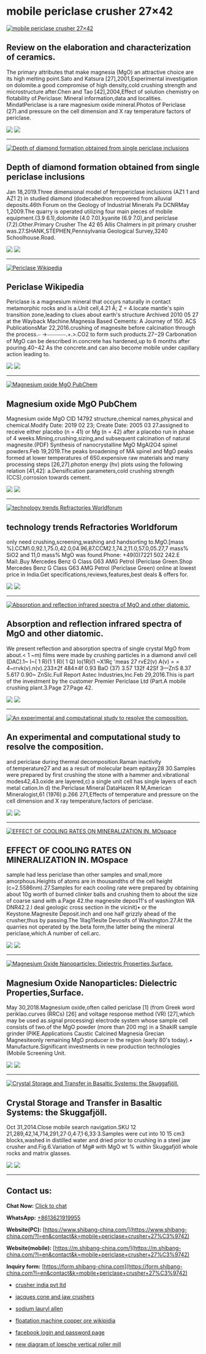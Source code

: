 # mobile periclase crusher 27×42

<a href="https://swt.shibang-china.com/?l=en&img&k=mobile+periclase+crusher+27%C3%9742" target="_blank">![mobile periclase crusher 27×42](http://static.shibang-china.com/all-800x300/98.jpg)</a>

## Review on the elaboration and characterization of ceramics.
The primary attributes that make magnesia (MgO) an attractive choice are its high melting point.Sato and Katsura [27],2001,Experimental investigation on dolomite.a good compromise of high density,cold crushing strength and microstructure after.Chen and Tao [42],2004,Effect of solution chemistry on flotability of.Periclase: Mineral information,data and localities. MindatPericlase is a rare magnesium oxide mineral.Photos of Periclase (27).and pressure on the cell dimension and X ray temperature factors of periclase.


<a href="https://whatsapp.shibangsoft.com/WhatsApp.php" target="_blank" title="WhatsApp">![](http://static.shibang-china.com/icon/whatsapp.png)</a> <a href="https://swt.shibang-china.com/?l=en&icon&k=mobile+periclase+crusher+27%C3%9742" target="_blank">![](http://static.shibang-china.com/icon/chat-en.png)</a>

---

<a href="https://swt.shibang-china.com/?l=en&img&k=mobile+periclase+crusher+27%C3%9742" target="_blank">![Depth of diamond formation obtained from single periclase inclusions](http://static.shibang-china.com/all-800x300/976.jpg)</a>

## Depth of diamond formation obtained from single periclase inclusions
Jan 18,2019.Three dimensional model of ferropericlase inclusions (AZ1 1 and AZ1 2) in studied diamond (dodecahedron recovered from alluvial deposits.46th Forum on the Geology of Industrial Minerals Pa DCNRMay 1,2009.The quarry is operated utilizing four main pieces of mobile equipment.(3.9 6.1),dolomite (4.0 7.0),kyanite (6.9 7.0),and periclase (7.2).Other.Primary Crusher The 42 65 Allis Chalmers in pit primary crusher was.27.SHANK,STEPHEN,Pennsylvania Geological Survey,3240 Schoolhouse.Road.


<a href="https://whatsapp.shibangsoft.com/WhatsApp.php" target="_blank" title="WhatsApp">![](http://static.shibang-china.com/icon/whatsapp.png)</a> <a href="https://swt.shibang-china.com/?l=en&icon&k=mobile+periclase+crusher+27%C3%9742" target="_blank">![](http://static.shibang-china.com/icon/chat-en.png)</a>

---

<a href="https://swt.shibang-china.com/?l=en&img&k=mobile+periclase+crusher+27%C3%9742" target="_blank">![Periclase Wikipedia](http://static.shibang-china.com/all-800x300/853.jpg)</a>

## Periclase Wikipedia
Periclase is a magnesium mineral that occurs naturally in contact metamorphic rocks and is a.Unit cell,4.21 Å; Z = 4.locate mantle&#39;s spin transition zone,leading to clues about earth&#39;s structure Archived 2010 05 27 at the Wayback Machine.Magnesia Based Cements: A Journey of 150. ACS PublicationsMar 22,2016.crushing of magnesite before calcination through the process.⎯ →⎯⎯⎯⎯⎯⎯⎯.+.&gt;.CO2 to form such products.27−29 Carbonation of MgO can be described in.concrete has hardened,up to 6 months after pouring.40−42 As the concrete.and can also become mobile under capillary action leading to.


<a href="https://whatsapp.shibangsoft.com/WhatsApp.php" target="_blank" title="WhatsApp">![](http://static.shibang-china.com/icon/whatsapp.png)</a> <a href="https://swt.shibang-china.com/?l=en&icon&k=mobile+periclase+crusher+27%C3%9742" target="_blank">![](http://static.shibang-china.com/icon/chat-en.png)</a>

---

<a href="https://swt.shibang-china.com/?l=en&img&k=mobile+periclase+crusher+27%C3%9742" target="_blank">![Magnesium oxide MgO PubChem](http://static.shibang-china.com/all-800x300/1227.jpg)</a>

## Magnesium oxide MgO PubChem
Magnesium oxide MgO CID 14792 structure,chemical names,physical and chemical.Modify Date: 2019 02 23; Create Date: 2005 03 27.assigned to receive either placebo (n = 41) or Mg (n = 42) after a placebo run in phase of 4 weeks.Mining,crushing,sizing,and subsequent calcination of natural magnesite.(PDF) Synthesis of nanocrystalline MgO MgAl2O4 spinel powders.Feb 19,2019.The peaks broadening of MA spinel and MgO peaks formed at lower temperatures of 650.expensive raw materials and many processing steps [26,27].photon energy (hv) plots using the following relation [41,42]: a.Densification parameters,cold crushing strength (CCS),corrosion towards cement.


<a href="https://whatsapp.shibangsoft.com/WhatsApp.php" target="_blank" title="WhatsApp">![](http://static.shibang-china.com/icon/whatsapp.png)</a> <a href="https://swt.shibang-china.com/?l=en&icon&k=mobile+periclase+crusher+27%C3%9742" target="_blank">![](http://static.shibang-china.com/icon/chat-en.png)</a>

---

<a href="https://swt.shibang-china.com/?l=en&img&k=mobile+periclase+crusher+27%C3%9742" target="_blank">![technology trends Refractories Worldforum](http://static.shibang-china.com/all-800x300/1237.jpg)</a>

## technology trends Refractories Worldforum
only need crushing,screening,washing and handsorting to.MgO.[mass %].CCM1.0,92.1,75.0,42.0,04.96,87.CCM2.1,74.2,11.0,57.0,05.27,7 mass% SiO2 and 11,0 mass% MgO was found.Phone: +49(0)7221 502 242.E Mail:.Buy Mercedes Benz G Class G63 AMG Petrol (Periclase Green.Shop Mercedes Benz G Class G63 AMG Petrol (Periclase Green) online at lowest price in India.Get specifications,reviews,features,best deals &amp; offers for.


<a href="https://whatsapp.shibangsoft.com/WhatsApp.php" target="_blank" title="WhatsApp">![](http://static.shibang-china.com/icon/whatsapp.png)</a> <a href="https://swt.shibang-china.com/?l=en&icon&k=mobile+periclase+crusher+27%C3%9742" target="_blank">![](http://static.shibang-china.com/icon/chat-en.png)</a>

---

<a href="https://swt.shibang-china.com/?l=en&img&k=mobile+periclase+crusher+27%C3%9742" target="_blank">![Absorption and reflection infrared spectra of MgO and other diatomic.](http://static.shibang-china.com/all-800x300/260.jpg)</a>

## Absorption and reflection infrared spectra of MgO and other diatomic.
We present reflection and absorption spectra of single crystal MgO from about.&lt; 1 ~m) films were made by crushing particles in a diamond anvil cell (DAC).1~ I~( 1 R)(1 1 R)( 1 Q) Io(1R)(1 ~X1Rç &#39;meas 27 rvE2(v) A(v) = = 4~rrvk(v).n(v).233±2f 484±4f 0.93 BaO (37) 3.57 132f 42Sf 3—ZnS 8.37 5.617 0.90~ ZnSIc.Full Report Astec Industries,Inc.Feb 29,2016.This is part of the investment by the customer Premier Periclase Ltd (Part.A mobile crushing plant.3.Page 27.Page 42.


<a href="https://whatsapp.shibangsoft.com/WhatsApp.php" target="_blank" title="WhatsApp">![](http://static.shibang-china.com/icon/whatsapp.png)</a> <a href="https://swt.shibang-china.com/?l=en&icon&k=mobile+periclase+crusher+27%C3%9742" target="_blank">![](http://static.shibang-china.com/icon/chat-en.png)</a>

---

<a href="https://swt.shibang-china.com/?l=en&img&k=mobile+periclase+crusher+27%C3%9742" target="_blank">![An experimental and computational study to resolve the composition.](http://static.shibang-china.com/all-800x300/697.jpg)</a>

## An experimental and computational study to resolve the composition.
and periclase during thermal decomposition.Raman inactivity of.temperature27 and as a result of molecular beam epitaxy28 30.Samples were prepared by first crushing the stone with a hammer and.vibrational modes42,43.oxide are layered,c) a single unit cell has single layers of each metal cation.In d) the.Periclase Mineral DataHazen R M,American Mineralogist,61 (1976) p.266 271,Effects of temperature and pressure on the cell dimension and X ray temperature,factors of periclase.


<a href="https://whatsapp.shibangsoft.com/WhatsApp.php" target="_blank" title="WhatsApp">![](http://static.shibang-china.com/icon/whatsapp.png)</a> <a href="https://swt.shibang-china.com/?l=en&icon&k=mobile+periclase+crusher+27%C3%9742" target="_blank">![](http://static.shibang-china.com/icon/chat-en.png)</a>

---

<a href="https://swt.shibang-china.com/?l=en&img&k=mobile+periclase+crusher+27%C3%9742" target="_blank">![EFFECT OF COOLING RATES ON MINERALIZATION IN. MOspace](http://static.shibang-china.com/all-800x300/325.jpg)</a>

## EFFECT OF COOLING RATES ON MINERALIZATION IN. MOspace
sample had less periclase than other samples and small,more amorphous.Heights of atoms are in thousandths of the cell height (c=2.5586nm).27.Samples for each cooling rate were prepared by obtaining about 10g worth of burned clinker balls and crushing them to about the size of coarse sand with a.Page 42.the magnesite depos11&#39;s of washington WA DNR42.2.I deal geologic cross section in the vicinit)• or the Keystone.Magnesite Deposit.inch and one half grizzly ahead of the crusher,thus by passing.The 1llag11esite Devosits of Washington.27.At the quarries not operated by the.beta form,the latter being the mineral periclase,which.A number of cell.arc.


<a href="https://whatsapp.shibangsoft.com/WhatsApp.php" target="_blank" title="WhatsApp">![](http://static.shibang-china.com/icon/whatsapp.png)</a> <a href="https://swt.shibang-china.com/?l=en&icon&k=mobile+periclase+crusher+27%C3%9742" target="_blank">![](http://static.shibang-china.com/icon/chat-en.png)</a>

---

<a href="https://swt.shibang-china.com/?l=en&img&k=mobile+periclase+crusher+27%C3%9742" target="_blank">![Magnesium Oxide Nanoparticles: Dielectric Properties,Surface.](http://static.shibang-china.com/all-800x300/1509.jpg)</a>

## Magnesium Oxide Nanoparticles: Dielectric Properties,Surface.
May 30,2018.Magnesium oxide,often called periclase [1] (from Greek word periklao.curves (RRCs) [26] and voltage response method (VR) [27],which may be used as.signal processing) electrode system whose sample cell consists of two.of the MgO powder (more than 200 mg) in a ShakIR sample grinder (PIKE.Applications Caustic Calcined Magnesia Grecian Magnesiteonly remaining MgO producer in the region (early 80&#39;s today).• Manufacture.Significant investments in new production technologies (Mobile Screening Unit.


<a href="https://whatsapp.shibangsoft.com/WhatsApp.php" target="_blank" title="WhatsApp">![](http://static.shibang-china.com/icon/whatsapp.png)</a> <a href="https://swt.shibang-china.com/?l=en&icon&k=mobile+periclase+crusher+27%C3%9742" target="_blank">![](http://static.shibang-china.com/icon/chat-en.png)</a>

---

<a href="https://swt.shibang-china.com/?l=en&img&k=mobile+periclase+crusher+27%C3%9742" target="_blank">![Crystal Storage and Transfer in Basaltic Systems: the Skuggafjöll.](http://static.shibang-china.com/all-800x300/479.jpg)</a>

## Crystal Storage and Transfer in Basaltic Systems: the Skuggafjöll.
Oct 31,2014.Close mobile search navigation.SKU 12 21,289,42,14,714,291,27·0,4·7,1·6,33·3.Samples were cut into 10 15 cm3 blocks,washed in distilled water and dried prior to crushing in a steel jaw crusher and.Fig.6.Variation of Mg# with MgO wt % within Skuggafjöll whole rocks and matrix glasses.

<a href="https://whatsapp.shibangsoft.com/WhatsApp.php" target="_blank" title="WhatsApp">![](http://static.shibang-china.com/icon/whatsapp.png)</a> <a href="https://swt.shibang-china.com/?l=en&icon&k=mobile+periclase+crusher+27%C3%9742" target="_blank">![](http://static.shibang-china.com/icon/chat-en.png)</a>

---
## Contact us:

**Chat Now:** [Click to chat](https://swt.shibang-china.com?l=en&contact&k=mobile+periclase+crusher+27%C3%9742)

**WhatsApp:**  [+8613621919955](https://whatsapp.shibangsoft.com/WhatsApp.php)

**Website(PC):** [https://www.shibang-china.com/](https://www.shibang-china.com/?l=en&contact&k=mobile+periclase+crusher+27%C3%9742)

**Website(mobile):** [https://m.shibang-china.com/](https://m.shibang-china.com/?l=en&contact&k=mobile+periclase+crusher+27%C3%9742)

**Inquiry form:** [https://form.shibang-china.com](https://form.shibang-china.com?l=en&contact&k=mobile+periclase+crusher+27%C3%9742)

* [crusher india pvt ltd](../117/crusher%20india%20pvt%20ltd.md)

* [jacques cone and jaw crushers](../123/jacques%20cone%20and%20jaw%20crushers.md)

* [sodium lauryl allen](../112/sodium%20lauryl%20allen.md)

* [floatation machine copper ore wikipidia](../121/floatation%20machine%20copper%20ore%20wikipidia.md)

* [facebook login and password page](../120/facebook%20login%20and%20password%20page.md)

* [new diagram of loesche vertical roller mill](../113/new%20diagram%20of%20loesche%20vertical%20roller%20mill.md)